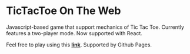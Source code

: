 # TicTacToe On The Web
Javascript-based game that support mechanics of Tic Tac Toe. Currently features a two-player mode. Now supported with React.

Feel free to play using this **[link](https://lachoaiphan.github.io/TicTacToeOnTheWeb.github.io/)**. Supported by Github Pages.
